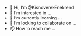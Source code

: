 - 👋 Hi, I’m @KisnoverekEnekrend
- 👀 I’m interested in ...
- 🌱 I’m currently learning ...
- 💞️ I’m looking to collaborate on ...
- 📫 How to reach me ...

<!---
KisnoverekEnekrend/KisnoverekEnekrend is a ✨ special ✨ repository because its `README.md` (this file) appears on your GitHub profile.
You can click the Preview link to take a look at your changes.
--->
